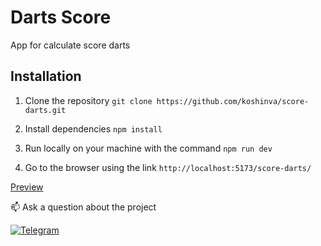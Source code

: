 # Darts Score

App for calculate score darts

## Installation

1. Clone the repository
`git clone https://github.com/koshinva/score-darts.git`

2. Install dependencies
`npm install`

3. Run locally on your machine with the command
`npm run dev`

1. Go to the browser using the link  `http://localhost:5173/score-darts/` 

[Preview](https://koshinva.github.io/score-darts/)

📫 Ask a question about the project 

<a href="https://t.me/imp_0593" target="_blank" rel="noreferrer"> <img src="https://img.shields.io/badge/Telegram-blue?style=for-the-badge&logo=telegram&logoColor=white" alt="Telegram"/> </a>